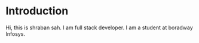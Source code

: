 # Introduction

Hi, this is shraban sah. I am full stack developer. I am a student at boradway Infosys.